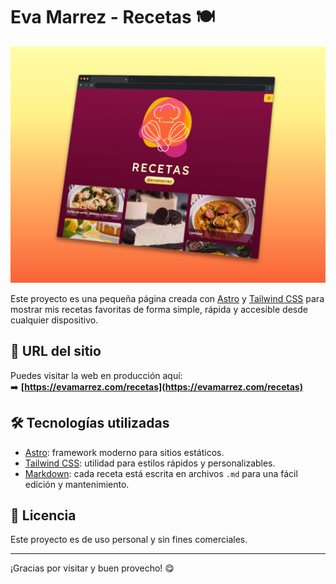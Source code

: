 # Eva Marrez - Recetas 🍽️

![Vista previa del sitio](public/images/thumbnail.webp)

Este proyecto es una pequeña página creada con [Astro](https://astro.build) y [Tailwind CSS](https://tailwindcss.com) para mostrar mis recetas favoritas de forma simple, rápida y accesible desde cualquier dispositivo.

## 🔗 URL del sitio

Puedes visitar la web en producción aquí:  
➡️ **[https://evamarrez.com/recetas](https://evamarrez.com/recetas)**

## 🛠 Tecnologías utilizadas

- [Astro](https://astro.build): framework moderno para sitios estáticos.
- [Tailwind CSS](https://tailwindcss.com): utilidad para estilos rápidos y personalizables.
- [Markdown](https://www.markdownguide.org/): cada receta está escrita en archivos `.md` para una fácil edición y mantenimiento.

## 📝 Licencia

Este proyecto es de uso personal y sin fines comerciales.

---

¡Gracias por visitar y buen provecho! 😋